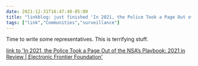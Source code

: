 ```yaml
---
date: 2021-12-31T16:47:40-05:00
title: "linkblog: just finished 'In 2021, the Police Took a Page Out of the NSA’s Playbook: 2021 in Review | Electronic Frontier Foundation'"
tags: ["link","Communities","surveillance"]
---
```

Time to write some representatives. This is terrifying stuff.
 
[link to 'In 2021, the Police Took a Page Out of the NSA’s Playbook: 2021 in Review | Electronic Frontier Foundation'](https://www.eff.org/deeplinks/2021/12/2021-police-took-page-out-nsas-playbook)
